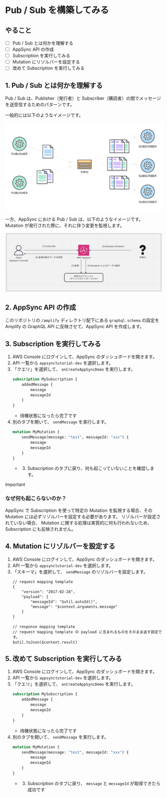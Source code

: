 # Pub / Sub を構築してみる

## やること

- [ ] Pub / Sub とは何かを理解する
- [ ] AppSync API の作成
- [ ] Subscription を実行してみる
- [ ] Mutation にリゾルバーを設定する
- [ ] 改めて Subscription を実行してみる

## 1. Pub / Sub とは何かを理解する

Pub / Sub は、Publisher（発行者）と Subscriber（購読者）の間でメッセージを送受信するためのパターンです。

一般的には以下のようなイメージです。

![Pub / Sub のイメージ](./images/pubsub.png)

一方、AppSync における Pub / Sub は、以下のようなイメージです。
Mutation が発行された際に、それに伴う変更を監視します。

![AppSync の Pub / Sub](./images/appsync_pubsub.png)

## 2. AppSync API の作成

このリポジトリの `/amplify` ディレクトリ配下にある `graphql.schema` の設定を Amplify の GraphQL API に反映させて、AppSync API を作成します。

## 3. Subscription を実行してみる

1. AWS Console にログインして、AppSync のダッシュボードを開きます。
2. API 一覧から `appsynctutorial-dev` を選択します。
3. 「クエリ」を選択して、 `onCreateAppSyncDemo` を実行します。
    ```graphql
    subscription MySubscription {
        addedMessage {
            message
            messageId
        }
    }
    ```
    - 待機状態になったら完了です
4. 別のタブを開いて、 `sendMessage` を実行します。
    ```graphql
    mutation MyMutation {
        sendMessage(message: "test", messageId: "xxx") {
            message
            messageId
        }
    }
    ```
    - 3. Subscription のタブに戻り、何も起こっていないことを確認します。

> [!IMPORTANT]
> ### なぜ何も起こらないのか？
> AppSync で Subscription を使って特定の Mutation を監視する場合、その Mutation には必ずリゾルバーを設定する必要があります。
> リゾルバーが設定されていない場合、 Mutation に関する処理は実質的に何も行われないため、Subscription にも反映されません。

## 4. Mutation にリゾルバーを設定する

1. AWS Console にログインして、AppSync のダッシュボードを開きます。
2. API 一覧から `appsynctutorial-dev` を選択します。
3. 「スキーマ」を選択して、 `sendMessage` のリゾルバーを設定します。
    ```vtl
    // request mapping template
    {
        "version": "2017-02-28",
        "payload": {
            "messageId": "$util.autoId()",
            "message": "$context.arguments.message"
        }
    }

    // response mapping template
    // request mapping template の payload に含まれるものをそのまま返す設定です。
    $util.toJson($context.result)
    ```

## 5. 改めて Subscription を実行してみる

1. AWS Console にログインして、AppSync のダッシュボードを開きます。
2. API 一覧から `appsynctutorial-dev` を選択します。
3. 「クエリ」を選択して、 `onCreateAppSyncDemo` を実行します。
    ```graphql
    subscription MySubscription {
        addedMessage {
            message
            messageId
        }
    }
    ```
    - 待機状態になったら完了です
4. 別のタブを開いて、 `sendMessage` を実行します。
    ```graphql
    mutation MyMutation {
        sendMessage(message: "test", messageId: "xxx") {
            message
            messageId
        }
    }
    ```
    - 3. Subscription のタブに戻り、 `message` と `messageId` が取得できたら成功です

